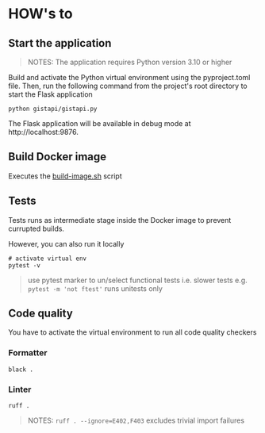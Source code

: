 # HOW's to

## Start the application

> NOTES: The application requires Python version 3.10 or higher

Build and activate the Python virtual environment using the pyproject.toml file.
Then, run the following command from the project's root directory to start the Flask application

```shell
python gistapi/gistapi.py
```

The Flask application will be available in debug mode at http://localhost:9876.


## Build Docker image

Executes the [build-image.sh](./build/build-image.sh) script


## Tests

Tests runs as intermediate stage inside the Docker image to prevent currupted builds.

However, you can also run it locally

```shell
# activate virtual env
pytest -v
```

> use pytest marker to un/select functional tests i.e. slower tests
> e.g. `pytest -m 'not ftest'` runs unitests only


## Code quality

You have to activate the virtual environment to run all code quality checkers

### Formatter

```shell
black .
```

### Linter

```shell
ruff .
```

> NOTES: `ruff . --ignore=E402,F403` excludes trivial import failures
